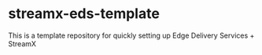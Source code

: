 # streamx-eds-template
This is a template repository for quickly setting up Edge Delivery Services + StreamX